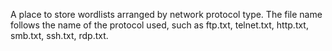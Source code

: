 A place to store wordlists arranged by network protocol type. The file name follows the name of the protocol used, such as ftp.txt, telnet.txt, http.txt, smb.txt, ssh.txt, rdp.txt.
